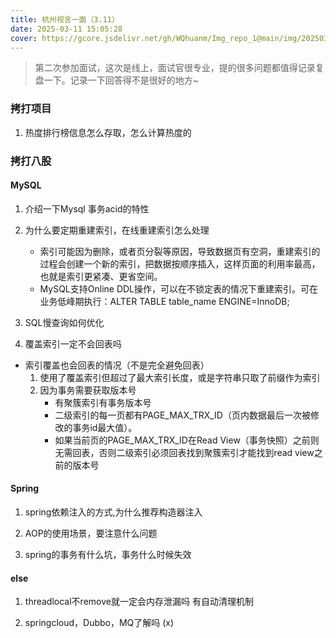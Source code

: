 ```yaml
---
title: 杭州视言一面（3.11）
date: 2025-03-11 15:05:28
cover: https://gcore.jsdelivr.net/gh/WQhuanm/Img_repo_1@main/img/202503112302186.png
---
```


> 第二次参加面试，这次是线上，面试官很专业，提的很多问题都值得记录复盘一下。记录一下回答得不是很好的地方~


### 拷打项目
1. 热度排行榜信息怎么存取，怎么计算热度的

### 拷打八股
#### MySQL
1. 介绍一下Mysql 事务acid的特性

1. 为什么要定期重建索引，在线重建索引怎么处理
    + 索引可能因为删除，或者页分裂等原因，导致数据页有空洞，重建索引的过程会创建一个新的索引，把数据按顺序插入，这样页面的利用率最高，也就是索引更紧凑、更省空间。
    + MySQL支持Online DDL操作，可以在不锁定表的情况下重建索引。可在业务低峰期执行：ALTER TABLE table_name ENGINE=InnoDB; 

1. SQL慢查询如何优化

1. 覆盖索引一定不会回表吗
+ 索引覆盖也会回表的情况（不是完全避免回表）
    1. 使用了覆盖索引但超过了最大索引长度，或是字符串只取了前缀作为索引
    1. 因为事务需要获取版本号
        + 有聚簇索引有事务版本号
        + 二级索引的每一页都有PAGE_MAX_TRX_ID（页内数据最后一次被修改的事务id最大值）。
        + 如果当前页的PAGE_MAX_TRX_ID在Read View（事务快照）之前则无需回表，否则二级索引必须回表找到聚簇索引才能找到read view之前的版本号

#### Spring
1. spring依赖注入的方式,为什么推荐构造器注入

1. AOP的使用场景，要注意什么问题

1. spring的事务有什么坑，事务什么时候失效

#### else
1. threadlocal不remove就一定会内存泄漏吗
有自动清理机制

1. springcloud，Dubbo，MQ了解吗 (x)


